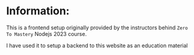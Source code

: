 # Information:

This is a frontend setup originally provided by the instructors behind `Zero To Mastery` Nodejs 2023 course.

I have used it to setup a backend to this website as an education material
